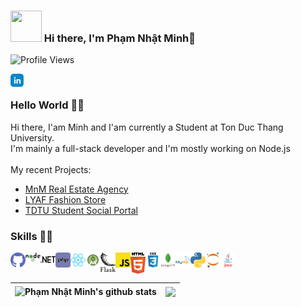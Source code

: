 ### <img src="https://i.pinimg.com/originals/00/4b/17/004b173f6e3d6843df10114e087f30a8.gif" width="50" height="50" /> Hi there, I'm <b>Phạm Nhật Minh</b>👋
![Profile Views](https://hits.seeyoufarm.com/api/count/incr/badge.svg?url=https://github.com/MinhPhamNhat/&title=Profile%20Views)


<a href="https://www.linkedin.com/in/minh-ph%E1%BA%A1m-161434228/">
  <img align="left" alt="" width="21px" src="https://github.com/MinhPhamNhat/MinhPhamNhat/blob/main/icons/linkedin.svg" />
</a>
<a href="">
  <img align="left" alt="" width="21px" src="https://raw.githubusercontent.com/anuraghazra/anuraghazra/master/assets/twitter.svg" />
</a>
<a href="">
  <img align="left" alt="" width="21px" src="https://raw.githubusercontent.com/anuraghazra/anuraghazra/master/assets/discord-round.svg" />
</a>
<br>

### Hello World 👨‍💻
Hi there, I'am Minh and I'am currently a Student at Ton Duc Thang University.
<br>
I'm mainly a full-stack developer and I'm mostly working on Node.js
<br>
<br>
My recent Projects: 

- <a href="#">MnM Real Estate Agency</a>
- <a href="#">LYAF Fashion Store</a>
- <a href="#">TDTU Student Social Portal</a>

### Skills 👨‍💻

<img align="left" alt="GitHub" title="GitHub" width="24px" src="https://github.com/MinhPhamNhat/MinhPhamNhat/blob/main/icons/github.svg" />
<img align="left" alt="Node.js" title="Node.js" width="24px" src="https://github.com/MinhPhamNhat/MinhPhamNhat/blob/main/icons/nodejs.svg" />
<img align="left" alt=".NET" title=".NET" width="24px" src="https://github.com/MinhPhamNhat/MinhPhamNhat/blob/main/icons/dot-net.svg" />
<img align="left" alt="PHP" title="PHP" width="24px" src="https://github.com/MinhPhamNhat/MinhPhamNhat/blob/main/icons/php.svg" />
<img align="left" alt="React" title="React" width="24px" src="https://github.com/MinhPhamNhat/MinhPhamNhat/blob/main/icons/react.svg" />
<img align="left" alt="Android" title="Android" width="24px" src="https://github.com/MinhPhamNhat/MinhPhamNhat/blob/main/icons/android-studio.svg" />
<img align="left" alt="Flask" title="Flask" width="24px" src="https://github.com/MinhPhamNhat/MinhPhamNhat/blob/main/icons/flask.svg" />
<img align="left" alt="JavaScript" title="JavaScript" width="24px" src="https://github.com/MinhPhamNhat/MinhPhamNhat/blob/main/icons/javascript.svg" />
<img align="left" alt="HTML" title="HTML" width="24px" src="https://github.com/MinhPhamNhat/MinhPhamNhat/blob/main/icons/html.svg" />
<img align="left" alt="CSS" title="CSS" width="24px" src="https://github.com/MinhPhamNhat/MinhPhamNhat/blob/main/icons/css3.svg" />
<img align="left" alt="MongoDB" title="MongoDB" width="24px" src="https://github.com/MinhPhamNhat/MinhPhamNhat/blob/main/icons/mongodb.svg" />
<img align="left" alt="MySQL" title="MySQL" width="24px" src="https://github.com/MinhPhamNhat/MinhPhamNhat/blob/main/icons/mysql.svg" />
<img align="left" alt="Python" title="Python" width="24px" src="https://github.com/MinhPhamNhat/MinhPhamNhat/blob/main/icons/python.svg" />
<img align="left" alt="Jupyter" title="Jupyter" width="24px" src="https://github.com/MinhPhamNhat/MinhPhamNhat/blob/main/icons/jupyter.svg" />
<img align="left" alt="Java" title="Java" width="24px" src="https://github.com/MinhPhamNhat/MinhPhamNhat/blob/main/icons/java.svg" />
<br>
<br>

<table>
<thead>
 
  <tr>
  <th><img align="center" src="https://github-readme-stats.vercel.app/api?username=MinhPhamNhat&amp;show_icons=true&amp;include_all_commits=true&amp;theme=buefy&amp;hide_border=true" alt="Phạm Nhật Minh's github stats" data-canonical-src="https://github-readme-stats.vercel.app/api?username=MinhPhamNhat&amp;show_icons=true&amp;include_all_commits=true&amp;theme=buefy&amp;hide_border=true" style="max-width: 100%;"></th>
  <th><img align="center" src="https://github-readme-stats.vercel.app/api/top-langs/?username=MinhPhamNhat&amp;layout=compact&amp;theme=buefy&amp;hide_border=true" data-canonical-src="https://github-readme-stats.vercel.app/api/top-langs/?username=MinhPhamNhat&amp;layout=compact&amp;theme=buefy&amp;hide_border=true" style="max-width: 100%;"></th>
  </tr>
</thead>
</table>


